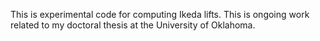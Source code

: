 This is experimental code for computing Ikeda lifts. This is ongoing work related to my doctoral thesis at the University of Oklahoma.
